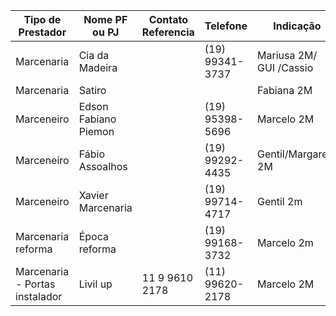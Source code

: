 | Tipo de Prestador              | Nome PF ou PJ        | Contato Referencia | Telefone        | Indicação               | Observ.     |
| ------------------------------ | -------------------- | ------------------ | --------------- | ----------------------- | ----------- |
| Marcenaria                     | Cia da Madeira       |                    | (19) 99341-3737 | Mariusa 2M/ GUI /Cassio | De primeira |
| Marcenaria                     | Satiro               |                    |                 | Fabiana 2M              |             |
| Marceneiro                     | Edson Fabiano Piemon |                    | (19) 95398-5696 | Marcelo 2M              |             |
| Marceneiro                     | Fábio Assoalhos      |                    | (19) 99292-4435 | Gentil/Margaretti 2M    | Ótimo       |
| Marceneiro                     | Xavier Marcenaria    |                    | (19) 99714-4717 | Gentil 2m               |             |
| Marcenaria reforma             | Época reforma        |                    | (19) 99168-3732 | Marcelo 2m              | Muito bom   |
| Marcenaria - Portas instalador | Livil up             | 11 9 9610 2178     | (11) 99620-2178 | Marcelo 2M              |             |